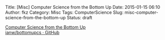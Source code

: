 Title: [Misc] Computer Science from the Bottom Up
Date: 2015-01-15 06:10
Author: fkz
Category: Misc
Tags: ComputerScience
Slug: misc-computer-science-from-the-bottom-up
Status: draft

[Computer Science from the Bottom Up](http://www.bottomupcs.com/)  
[ianw/bottomupcs · GitHub](https://github.com/ianw/bottomupcs)  
